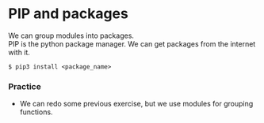 # PIP and packages
We can group modules into packages.<br>
PIP is the python package manager. We can get packages from the internet with it.
```commandline
$ pip3 install <package_name>
```

### Practice
- We can redo some previous exercise, but we use modules for grouping functions.